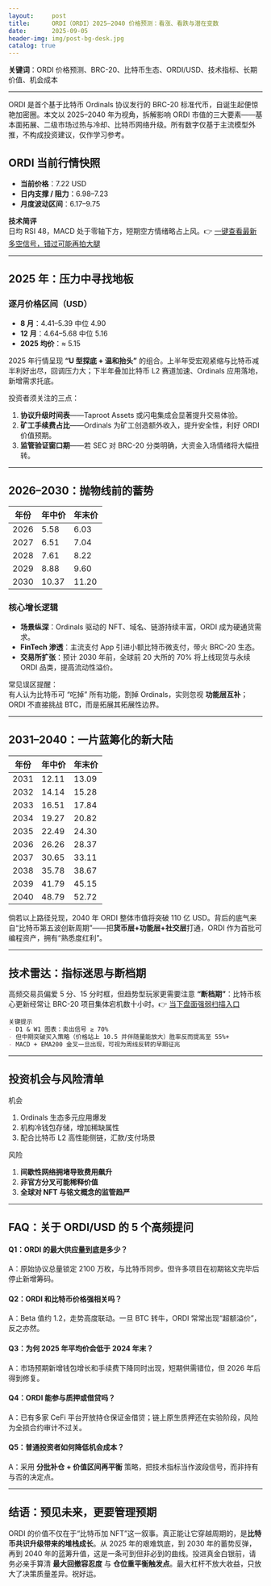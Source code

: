 ```yaml
---
layout:     post
title:      ORDI（ORDI）2025–2040 价格预测：看涨、看跌与潜在变数
date:       2025-09-05
header-img: img/post-bg-desk.jpg
catalog: true
---
```


**关键词**：ORDI 价格预测、BRC-20、比特币生态、ORDI/USD、技术指标、长期价值、机会成本

---

ORDI 是首个基于比特币 Ordinals 协议发行的 BRC-20 标准代币，自诞生起便惊艳加密圈。本文以 2025–2040 年为视角，拆解影响 ORDI 市值的三大要素——基本面拓展、二级市场过热与冷却、比特币网络升级。所有数字仅基于主流模型外推，不构成投资建议，仅作学习参考。

## ORDI 当前行情快照

- **当前价格**：7.22 USD  
- **日内支撑 / 阻力**：6.98–7.23  
- **月度波动区间**：6.17–9.75  

**技术简评**  
日均 RSI 48，MACD 处于零轴下方，短期空方情绪略占上风。👉 [一键查看最新多空信号，错过可能再拍大腿](https://okxdog.com/)

---

## 2025 年：压力中寻找地板

### 逐月价格区间（USD）

- **8 月**：4.41–5.39 中位 4.90  
- **12 月**：4.64–5.68 中位 5.16  
- **2025 均价**：≈ 5.15  

2025 年行情呈现 **“U 型探底 + 温和抬头”** 的组合。上半年受宏观紧缩与比特币减半利好出尽，回调压力大；下半年叠加比特币 L2 赛道加速、Ordinals 应用落地，新增需求托底。

投资者须关注的三点：

1. **协议升级时间表**——Taproot Assets 或闪电集成会显著提升交易体验。  
2. **矿工手续费占比**——Ordinals 为矿工创造额外收入，提升安全性，利好 ORDI 价值预期。  
3. **监管验证窗口期**——若 SEC 对 BRC-20 分类明确，大资金入场情绪将大幅扭转。  

---

## 2026–2030：抛物线前的蓄势

| 年份 | 年中价 | 年末价 |
|------|--------|--------|
| 2026 | 5.58   | 6.03   |
| 2027 | 6.51   | 7.04   |
| 2028 | 7.61   | 8.22   |
| 2029 | 8.88   | 9.60   |
| 2030 | 10.37  | 11.20  |

### 核心增长逻辑

- **场景纵深**：Ordinals 驱动的 NFT、域名、链游持续丰富，ORDI 成为硬通货需求。  
- **FinTech 渗透**：主流支付 App 引进小额比特币微支付，带火 BRC-20 生态。  
- **交易所扩张**：预计 2030 年前，全球前 20 大所的 70% 将上线现货与永续 ORDI 品类，提高流动性溢价。

常见误区提醒：  
有人认为比特币可 “吃掉” 所有功能，割掉 Ordinals，实则忽视 **功能层互补**；ORDI 不直接挑战 BTC，而是拓展其拓展性边界。

---

## 2031–2040：一片蓝筹化的新大陆

| 年份 | 年中价 | 年末价 |
|------|--------|--------|
| 2031 | 12.11  | 13.09  |
| 2032 | 14.14  | 15.28  |
| 2033 | 16.51  | 17.84  |
| 2034 | 19.27  | 20.82  |
| 2035 | 22.49  | 24.30  |
| 2036 | 26.26  | 28.37  |
| 2037 | 30.65  | 33.11  |
| 2038 | 35.78  | 38.67  |
| 2039 | 41.79  | 45.15  |
| 2040 | 48.79  | 52.72  |

倘若以上路径兑现，2040 年 ORDI 整体市值将突破 110 亿 USD。背后的底气来自“比特币第五波创新周期”——把**货币层+功能层+社交层**打通，ORDI 作为首批可编程资产，拥有“熟悉度红利”。

---

## 技术雷达：指标迷思与断档期

高频交易员偏爱 5 分、15 分时框，但趋势型玩家更需要注意 **“断档期”**：比特币核心更新经常让 BRC-20 项目集体宕机数十小时。👉 [当下盘面强弱扫描入口](https://okxdog.com/)

```markdown
关键提示
- D1 & W1 图表：卖出信号 ≥ 70%  
- 但中期突破买入策略（价格站上 10.5 并伴随量能放大）胜率反而提高至 55%+  
- MACD + EMA200 金叉一旦出现，可视为周线反转的早期征兆
```

---

## 投资机会与风险清单

机会  
1. Ordinals 生态多元应用爆发  
2. 机构冷钱包存储，增加稀缺属性  
3. 配合比特币 L2 高性能侧链，汇款/支付场景

风险  
1. **间歇性网络拥堵导致费用飙升**  
2. **非官方分叉可能稀释价值**  
3. **全球对 NFT 与铭文概念的监管趋严**

---

## FAQ：关于 ORDI/USD 的 5 个高频提问

#### Q1：ORDI 的最大供应量到底是多少？
A：原始协议总量锁定 2100 万枚，与比特币同步。但许多项目在初期铭文完毕后停止新增筹码。

#### Q2：ORDI 和比特币价格强相关吗？
A：Beta 值约 1.2，走势高度联动。一旦 BTC 转牛，ORDI 常常出现“超额溢价”，反之亦然。

#### Q3：为何 2025 年平均价会低于 2024 年末？
A：市场预期新增钱包增长和手续费下降同时出现，短期供需错位，但 2026 年后得到修复。

#### Q4：ORDI 能参与质押或借贷吗？
A：已有多家 CeFi 平台开放持仓保证金借贷；链上原生质押还在实验阶段，风险为全损合约审计不过关。

#### Q5：普通投资者如何降低机会成本？
A：采用 **分批补仓 + 价值区间再平衡** 策略，把技术指标当作波段信号，而非持有与否的决定点。

---

## 结语：预见未来，更要管理预期

ORDI 的价值不仅在于“比特币加 NFT”这一叙事。真正能让它穿越周期的，是**比特币共识升级带来的堆栈成长**。从 2025 年的艰难筑底，到 2030 年的蓄势反弹，再到 2040 年的蓝筹升值，这是一条可到但非必到的曲线。投进真金白银前，请务必亲手算清 **最大回撤容忍度** 与 **仓位重平衡触发点**。最大杠杆不放大收益，只放大了决策质量差异。祝好运。